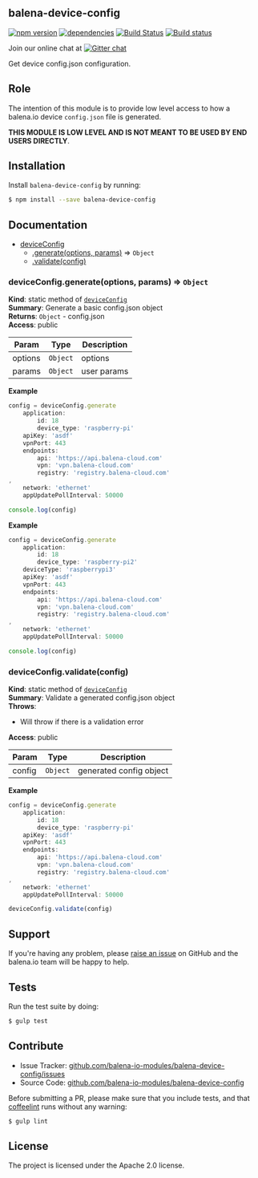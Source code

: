 balena-device-config
-------------------

[![npm version](https://badge.fury.io/js/balena-device-config.svg)](http://badge.fury.io/js/balena-device-config)
[![dependencies](https://david-dm.org/balena-io-modules/balena-device-config.png)](https://david-dm.org/balena-io-modules/balena-device-config.png)
[![Build Status](https://travis-ci.org/balena-io-modules/balena-device-config.svg?branch=master)](https://travis-ci.org/balena-io-modules/balena-device-config)
[![Build status](https://ci.appveyor.com/api/projects/status/im9y5jv9ml0fs8jo/branch/master?svg=true)](https://ci.appveyor.com/project/balena-io/balena-device-config/branch/master)

Join our online chat at [![Gitter chat](https://badges.gitter.im/balena-io/chat.png)](https://gitter.im/balena-io/chat)

Get device config.json configuration.

Role
----

The intention of this module is to provide low level access to how a balena.io device `config.json` file is generated.

**THIS MODULE IS LOW LEVEL AND IS NOT MEANT TO BE USED BY END USERS DIRECTLY**.

Installation
------------

Install `balena-device-config` by running:

```sh
$ npm install --save balena-device-config
```

Documentation
-------------


* [deviceConfig](#module_deviceConfig)
    * [.generate(options, params)](#module_deviceConfig.generate) ⇒ <code>Object</code>
    * [.validate(config)](#module_deviceConfig.validate)

<a name="module_deviceConfig.generate"></a>

### deviceConfig.generate(options, params) ⇒ <code>Object</code>
**Kind**: static method of [<code>deviceConfig</code>](#module_deviceConfig)  
**Summary**: Generate a basic config.json object  
**Returns**: <code>Object</code> - config.json  
**Access**: public  

| Param | Type | Description |
| --- | --- | --- |
| options | <code>Object</code> | options |
| params | <code>Object</code> | user params |

**Example**  
```js
config = deviceConfig.generate
	application:
		id: 18
		device_type: 'raspberry-pi'
	apiKey: 'asdf'
	vpnPort: 443
	endpoints:
		api: 'https://api.balena-cloud.com'
		vpn: 'vpn.balena-cloud.com'
		registry: 'registry.balena-cloud.com'
,
	network: 'ethernet'
	appUpdatePollInterval: 50000

console.log(config)
```
**Example**  
```js
config = deviceConfig.generate
	application:
		id: 18
		device_type: 'raspberry-pi2'
	deviceType: 'raspberrypi3'
	apiKey: 'asdf'
	vpnPort: 443
	endpoints:
		api: 'https://api.balena-cloud.com'
		vpn: 'vpn.balena-cloud.com'
		registry: 'registry.balena-cloud.com'
,
	network: 'ethernet'
	appUpdatePollInterval: 50000

console.log(config)
```
<a name="module_deviceConfig.validate"></a>

### deviceConfig.validate(config)
**Kind**: static method of [<code>deviceConfig</code>](#module_deviceConfig)  
**Summary**: Validate a generated config.json object  
**Throws**:

- Will throw if there is a validation error

**Access**: public  

| Param | Type | Description |
| --- | --- | --- |
| config | <code>Object</code> | generated config object |

**Example**  
```js
config = deviceConfig.generate
	application:
		id: 18
		device_type: 'raspberry-pi'
	apiKey: 'asdf'
	vpnPort: 443
	endpoints:
		api: 'https://api.balena-cloud.com'
		vpn: 'vpn.balena-cloud.com'
		registry: 'registry.balena-cloud.com'
,
	network: 'ethernet'
	appUpdatePollInterval: 50000

deviceConfig.validate(config)
```

Support
-------

If you're having any problem, please [raise an issue](https://github.com/balena-io-modules/balena-device-config/issues/new) on GitHub and the balena.io team will be happy to help.

Tests
-----

Run the test suite by doing:

```sh
$ gulp test
```

Contribute
----------

- Issue Tracker: [github.com/balena-io-modules/balena-device-config/issues](https://github.com/balena-io-modules/balena-device-config/issues)
- Source Code: [github.com/balena-io-modules/balena-device-config](https://github.com/balena-io-modules/balena-device-config)

Before submitting a PR, please make sure that you include tests, and that [coffeelint](http://www.coffeelint.org/) runs without any warning:

```sh
$ gulp lint
```

License
-------

The project is licensed under the Apache 2.0 license.
